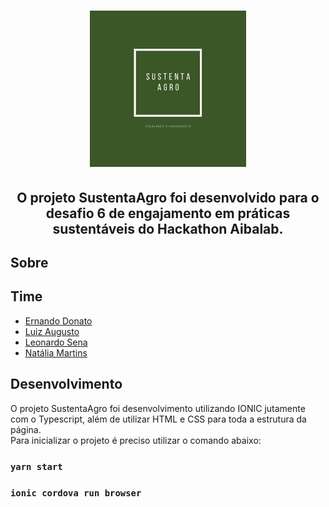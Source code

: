 <h1 align="center">
    <img height="250" src="web/src/assets/logo.png">
</h1>

<h2 align="center"> O projeto SustentaAgro foi desenvolvido para o desafio 6 de engajamento em práticas sustentáveis do Hackathon Aibalab. </h2>

## Sobre

## Time

- [Ernando Donato](https://www.linkedin.com/in/ernando-donato/)
- [Luiz Augusto](https://www.linkedin.com/in/luiz-augusto-penas-de-britto-3279b418/)
- [Leonardo Sena](https://www.linkedin.com/in/leosena21/)
- [Natália Martins](http://linkedin.com/in/natália-martins-b82950198)

## Desenvolvimento

O projeto SustentaAgro foi desenvolvimento utilizando IONIC jutamente com o Typescript, além de utilizar HTML e CSS para toda a estrutura da página.<br />
Para inicializar o projeto é preciso utilizar o comando abaixo:


### `yarn start`
### `ionic cordova run browser`

